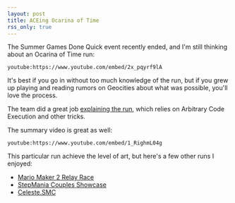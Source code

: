 ```yaml
---
layout: post
title: ACEing Ocarina of Time
rss_only: true
---
```


The Summer Games Done Quick event recently ended, and I'm still thinking about an Ocarina of Time run:

`youtube:https://www.youtube.com/embed/2x_pqyrf9lA`

It's best if you go in without too much knowledge of the run, but if you grew up playing and reading rumors on Geocities about what was possible, you'll love the process.

The team did a great job [explaining the run](https://gettriforce.link/), which relies on Arbitrary Code Execution and other tricks.

The summary video is great as well:

`youtube:https://www.youtube.com/embed/1_RighmL04g`

This particular run achieve the level of art, but here's a few other runs I enjoyed:

* [Mario Maker 2 Relay Race](https://www.youtube.com/watch?v=vi2DgHDAIcU&time_continue=30)
* [StepMania Couples Showcase](https://www.youtube.com/watch?v=mKfdfNxnrw0&time_continue=0)
* [Celeste.SMC](https://www.youtube.com/watch?v=4Za1tPbPxlo&time_continue=0)